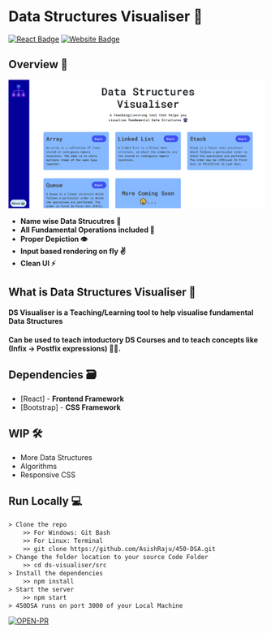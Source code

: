 # Data Structures Visualiser 👾

[![React Badge](http://img.shields.io/badge/Powered%20By-React-blue?style=for-the-badge&logo=react)](https://reactjs.org/)
[![Website Badge](https://img.shields.io/badge/Visit-Now-green?style=for-the-badge&logo=vercel)](https://zen-noyce-75c66b.netlify.app/)

## Overview 👀

![](https://raw.githubusercontent.com/ehte444/DataStructures-Visualiser/main/.gitres/Screenshot%20(251).png)

- **Name wise Data Strucutres 🤖**
- **All Fundamental Operations included 🦾**
- **Proper Depiction 👁**
- **Input based rendering on fly ✌️**
- **Clean UI ⚡**

## What is Data Structures Visualiser 🤔

#### DS Visualiser is a Teaching/Learning tool to help visualise fundamental Data Structures 

#### Can be used to teach intoductory DS Courses and to teach concepts like (Infix -> Postfix expressions) 👍🏻.


## Dependencies 🗃

- [React] - **Frontend Framework**
- [Bootstrap] - **CSS Framework**

## WIP 🛠

- More Data Structures
- Algorithms
- Responsive CSS


## Run Locally 💻

```
> Clone the repo
    >> For Windows: Git Bash
    >> For Linux: Terminal
    >> git clone https://github.com/AsishRaju/450-DSA.git
> Change the folder location to your source Code Folder
    >> cd ds-visualiser/src
> Install the dependencies
    >> npm install
> Start the server
    >> npm start
> 450DSA runs on port 3000 of your Local Machine
```

[![OPEN-PR](https://img.shields.io/badge/Open%20For-PR-orange?style=for-the-badge&logo=github)](https://github.com/AsishRaju/450-DSA)
